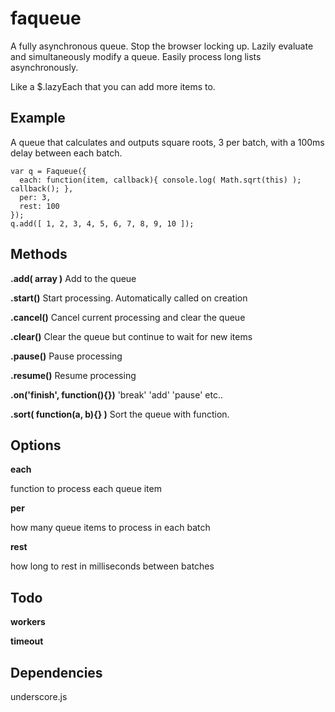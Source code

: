 faqueue
=======

A fully asynchronous queue. Stop the browser locking up. Lazily evaluate and simultaneously modify a queue. Easily process long lists asynchronously.

Like a $.lazyEach that you can add more items to. 

Example
-------

A queue that calculates and outputs square roots, 3 per batch, with a 100ms delay between each batch.

     
    var q = Faqueue({
      each: function(item, callback){ console.log( Math.sqrt(this) ); callback(); },
      per: 3,
      rest: 100
    });
    q.add([ 1, 2, 3, 4, 5, 6, 7, 8, 9, 10 ]);


Methods
-------

__.add( array )__
Add to the queue

__.start()__
Start processing. Automatically called on creation

__.cancel()__
Cancel current processing and clear the queue

__.clear()__
Clear the queue but continue to wait for new items

__.pause()__
Pause processing

__.resume()__
Resume processing

__.on('finish', function(){})__
'break' 'add' 'pause' etc..

__.sort( function(a, b){} )__
Sort the queue with function.


Options
-------

__each__

function to process each queue item

__per__

how many queue items to process in each batch

__rest__

how long to rest in milliseconds between batches


Todo
----

__workers__

__timeout__


Dependencies
------------

underscore.js



